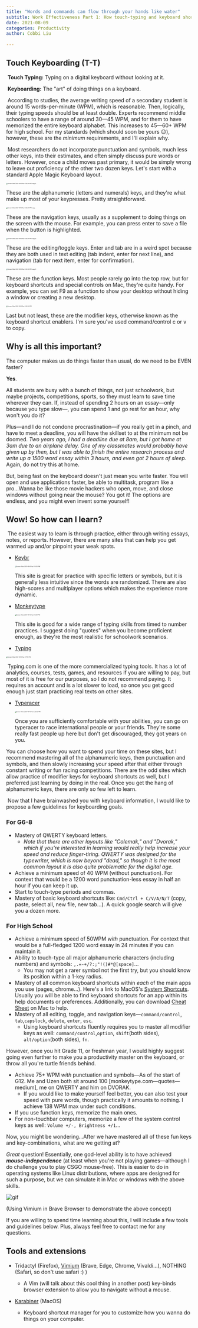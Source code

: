```yaml
---
title: "Words and commands can flow through your hands like water" 
subtitle: Work Effectiveness Part 1: How touch-typing and keyboard shortcuts can literally save your life  
date: 2021-08-09
categories: Productivity
author: Cobbi Liu
  
---
```


## Touch Keyboarding (T-T)

​	**Touch Typing:** Typing on a digital keyboard without looking at it. 

​	**Keyboarding:** The "art" of doing things on a keyboard. 

​	According to studies, the average writing speed of a secondary student is around 15 words-per-minute (WPM), which is reasonable. Then, logically, their typing speeds should be at least double. Experts recommend middle schoolers to have a range of around 30—45 WPM, and for them to have memorized the entire keyboard alphabet. This increases to  45—60+ WPM for high school. For my standards (which should soon be yours :wink:), however, these are the *minimum* requirements, and I'll explain why. 

​	Most researchers do not incorporate punctuation and symbols, much less other keys, into their estimates, and often simply discuss pure words or letters. However, once a child moves past primary, it would be simply wrong to leave out proficiency of the other two dozen keys. Let's start with a standard Apple Magic Keyboard layout.

<img src="../_site/assets/img/blog/typing-skills/Screen%20Shot%202021-08-08%20at%206.53.26%20PM%20copy%205.jpg" alt="Screen Shot 2021-08-08 at 6.53.26 PM copy 5" style="zoom:25%;" />

These are the alphanumeric (letters and numerals) keys, and they're what make up most of your keypresses. Pretty straightforward. 

<img src="../_site/assets/img/blog/typing-skills/Screen%20Shot%202021-08-08%20at%206.53.26%20PM%20copy.jpg" alt="Screen Shot 2021-08-08 at 6.53.26 PM copy" style="zoom:25%;" />

These are the navigation keys, usually as a supplement to doing things on the screen with the mouse. For example, you can press enter to save a file when the button is highlighted. 

<img src="../_site/assets/img/blog/typing-skills/Screen%20Shot%202021-08-08%20at%206.53.26%20PM%20copy%204.jpg" alt="Screen Shot 2021-08-08 at 6.53.26 PM copy 4" style="zoom:25%;" />

These are the editing/toggle keys. Enter and tab are in a weird spot because they are both used in text editing (tab indent, enter for next line), and navigation (tab for next item, enter for confirmation). 

<img src="../_site/assets/img/blog/typing-skills/Screen%20Shot%202021-08-08%20at%206.53.26%20PM%20copy%203.jpg" alt="Screen Shot 2021-08-08 at 6.53.26 PM copy 3" style="zoom:25%;" />

These are the function keys. Most people rarely go into the top row, but for keyboard shortcuts and special controls on Mac, they're quite handy. For example, you can set F9 as a function to show your desktop without hiding a window or creating a new desktop. 

<img src="../_site/assets/img/blog/typing-skills/Screen%20Shot%202021-08-08%20at%206.53.26%20PM.jpg" alt="Screen Shot 2021-08-08 at 6.53.26 PM" style="zoom:25%;" />

Last but not least, these are the modifier keys, otherwise known as the keyboard shortcut enablers. I'm sure you've used command/control c or v to copy. 



## Why is all this important?

The computer makes us do things faster than usual, do we need to be EVEN faster? 

**Yes**. 

All students are busy with a bunch of things, not just schoolwork, but maybe projects, competitions, sports, so they must learn to save time wherever they can. If, instead of spending 2 hours on an essay—only because you type slow—, you can spend 1 and go rest for an hour, why won't you do it? 

Plus—and I do not condone procrastination—if you really get in a pinch, and have to meet a deadline, you will have the skillset to at the minimum not be doomed. *Two years ago, I had a deadline due at 8am, but I got home at 3am due to an airplane delay. One of my classmates would probably have given up by then, but I was able to finish the entire research process and write up a 1500 word essay within 3 hours, and even got 2 hours of sleep.* Again, do not try this at home.

But, being fast on the keyboard doesn't just mean you write faster. You will open and use applications faster, be able to multitask, program like a pro...Wanna be like those movie hackers who open, move, and close windows without going near the mouse? You got it! The options are endless, and you might even invent some yourself!



## Wow! So how can I learn?

​	The easiest way to learn is through practice, either through writing essays, notes, or reports. However, there are many sites that can help you get warmed up and/or pinpoint your weak spots. 

* [Keybr](keybr.com)

  <img src="../_site/assets/img/blog/typing-skills/Screen%20Shot%202021-08-09%20at%203.12.32%20PM.jpg" alt="Screen Shot 2021-08-09 at 3.12.32 PM" style="zoom:25%;" />

  

  This site is great for practice with specific letters or symbols, but it is generally less intuitive since the words are randomized. There are also high-scores and multiplayer options which makes the experience more dynamic. 

* [Monkeytype](monkeytype.com) 

  <img src="../_site/assets/img/blog/typing-skills/Screen%20Shot%202021-08-09%20at%203.15.39%20PM.jpg" alt="Screen Shot 2021-08-09 at 3.15.39 PM" style="zoom:25%;" />

  This site is good for a wide range of typing skills from timed to number practices. I suggest doing "quotes" when you become proficient enough, as they're the most realistic for schoolwork scenarios. 

* [Typing](typing.com)

<img src="../_site/assets/img/blog/typing-skills/Screen%20Shot%202021-08-09%20at%203.17.10%20PM.jpg" alt="Screen Shot 2021-08-09 at 3.17.10 PM" style="zoom:25%;" />

​	   Typing.com is one of the more commercialized typing tools. It has a lot of analytics, courses, tests, games, and resources if you are willing to pay, but most of it is free for our purposes, so I do not recommend paying. It requires an account and is a lot slower to load, so once you get good enough just start practicing real texts on other sites.  

* [Typeracer](play.typeracer.com)

  <img src="../_site/assets/img/blog/typing-skills/Screen%20Shot%202021-08-09%20at%203.22.52%20PM.jpg" alt="Screen Shot 2021-08-09 at 3.22.52 PM" style="zoom:25%;" />

  

  Once you are sufficiently comfortable with your abilities, you can go on typeracer to race international people or your friends. They're some really fast people up here but don't get discouraged, they got years on you. 

You can choose how you want to spend your time on these sites, but I recommend mastering all of the alphanumeric keys, then punctuation and symbols, and then slowly increasing your speed after that either through constant writing or fun racing competitions. There are the odd sites which allow practice of modifier keys for keyboard shortcuts as well, but I preferred just learning by doing in the real. Once you get the hang of alphanumeric keys, there are only so few left to learn. 

​	Now that I have brainwashed you with keyboard information, I would like to propose a few guidelines for keyboarding goals. 

### For G6-8

* Mastery of QWERTY keyboard letters. 
  * *Note that there are other layouts like "Colemak," and "Dvorak," which if you're interested in learning would really help increase your speed and reduce finger-tiring. QWERTY was designed for the typewriter, which is now beyond "dead," so though it is the most common layout it is also quite problematic for the digital age.* 
* Achieve a minimum speed of 40 WPM (without punctuation). For context that would be a 1200 word punctuation-less essay in half an hour if you can keep it up. 
* Start to touch-type periods and commas. 
* Mastery of basic keyboard shortcuts like: `Cmd/Ctrl + C/V/A/N/T` (copy, paste, select all, new file, new tab...). A quick google search will give you a dozen more.  

### For High School

* Achieve a minimum speed of 50WPM *with* punctuation. For context that would be a full-fledged 1200 word essay in 24 minutes if you can maintain it. 
* Ability to touch-type all major alphanumeric characters (including numbers) and symbols: `,.=-+/?:;"!()#*@[space]`...
  * You may not get a rarer symbol not the first try, but you should know its position within a 1-key radius. 
* Mastery of all common keyboard shortcuts within *each* of the main apps you use (pages, chrome...). Here's a link to MacOS's [System Shortcuts](https://support.apple.com/en-us/HT201236). Usually you will be able to find keyboard shortcuts for an app within its help documents or preferences. Additionally, you can download [Cheat Sheet](https://www.mediaatelier.com/CheatSheet/) on Mac to help. 
* Mastery of all editing, toggle, and navigation keys—`command/control`, `tab`,`capslock`, `delete`, `enter`, `esc`. 
  * Using keyboard shortcuts fluently requires you to master all modifier keys as well: `command/control`,`option`, `shift`(both sides), `alt/option`(both sides), `fn`.

However, once you hit Grade 11, or freshman year, I would highly suggest going even further to make you a productivity master on the keyboard, or throw all you're turtle friends behind. 

* Achieve 75+ WPM *with* punctuation and symbols—As of the start of G12. Me and Uzen both sit around 100 [monkeytype.com—quotes—medium], me on QWERTY and him on DVORAK. 
  * If you would like to make yourself feel better, you can also test your speed with pure words, though practically it amounts to nothing. I achieve 138 WPM max under such conditions. 
* If you use function keys, memorize the main ones. 
* For non-touchbar computers, memorize a few of the system control keys as well: `Volume +/-, Brightness +/1`...

Now, you might be wondering...After we have mastered all of these fun keys and key-combinations, what are we getting at? 

*Great* question! Essentially, one god-level ability is to have achieved ***mouse-independence*** (at least when you're not playing games—although I do challenge you to play CSGO mouse-free). This is easier to do in operating systems like Linux distributions, where apps are designed for such a purpose, but we can simulate it in Mac or windows with the above skills. 

![gif](../_site/assets/img/blog/typing-skills/gif.gif)

(Using Vimium in Brave Browser to demonstrate the above concept)

If you are willing to spend time learning about this, I will include a few tools and guidelines below. Plus, always feel free to contact me for any questions. 



## Tools and extensions

* Tridactyl (Firefox), [Vimium](https://chrome.google.com/webstore/detail/vimium/dbepggeogbaibhgnhhndojpepiihcmeb) (Brave, Edge, Chrome, Vivaldi...), NOTHING (Safari, so don't use safari :) )
  * A Vim (will talk about this cool thing in another post) key-binds browser extension to allow you to navigate without a mouse. 

* [Karabiner](https://karabiner-elements.pqrs.org/) (MacOS)
  * Keyboard shortcut manager for you to customize how you wanna do things on your computer. 

